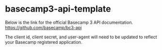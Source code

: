 # basecamp3-api-template
Below is the link for the official Basecamp 3 API documentation.
https://github.com/basecamp/bc3-api

The client id, client secret, and user-agent will need to be updated to reflect your Basecamp registered application.

